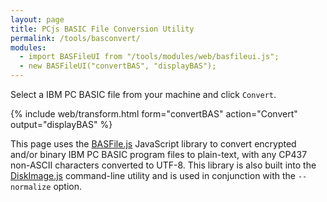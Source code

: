 ```yaml
---
layout: page
title: PCjs BASIC File Conversion Utility
permalink: /tools/basconvert/
modules:
  - import BASFileUI from "/tools/modules/web/basfileui.js";
  - new BASFileUI("convertBAS", "displayBAS");
---
```


Select a IBM PC BASIC file from your machine and click `Convert`.

{% include web/transform.html form="convertBAS" action="Convert" output="displayBAS" %}

This page uses the [BASFile.js](https://github.com/jeffpar/pcjs/tree/master/tools/modules/basfile.js) JavaScript library to convert encrypted and/or binary IBM PC BASIC program files to plain-text, with any CP437 non-ASCII characters converted to UTF-8.  This library is also built into the [DiskImage.js](../diskimage/) command-line utility and is used in conjunction with the `--normalize` option.
